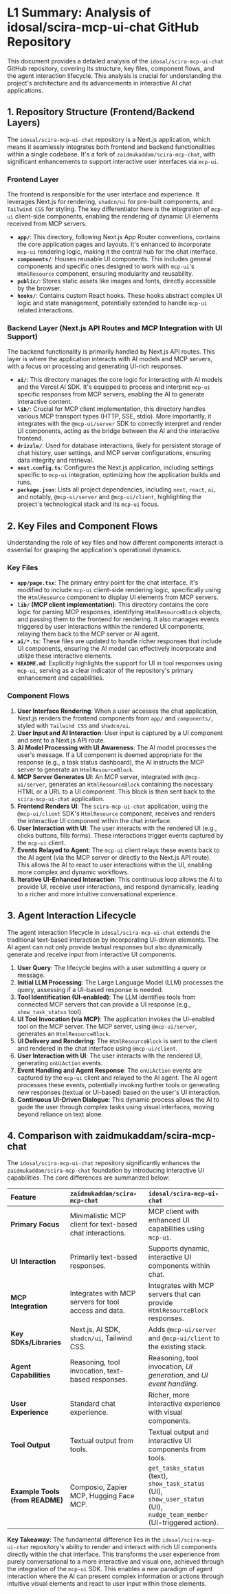 # L1 Summary: Analysis of idosal/scira-mcp-ui-chat GitHub Repository

This document provides a detailed analysis of the `idosal/scira-mcp-ui-chat` GitHub repository, covering its structure, key files, component flows, and the agent interaction lifecycle. This analysis is crucial for understanding the project's architecture and its advancements in interactive AI chat applications.

## 1. Repository Structure (Frontend/Backend Layers)

The `idosal/scira-mcp-ui-chat` repository is a Next.js application, which means it seamlessly integrates both frontend and backend functionalities within a single codebase. It's a fork of `zaidmukaddam/scira-mcp-chat`, with significant enhancements to support interactive user interfaces via `mcp-ui`.

### Frontend Layer

The frontend is responsible for the user interface and experience. It leverages Next.js for rendering, `shadcn/ui` for pre-built components, and `Tailwind CSS` for styling. The key differentiator here is the integration of `mcp-ui` client-side components, enabling the rendering of dynamic UI elements received from MCP servers.

*   **`app/`**: This directory, following Next.js App Router conventions, contains the core application pages and layouts. It's enhanced to incorporate `mcp-ui` rendering logic, making it the central hub for the chat interface.
*   **`components/`**: Houses reusable UI components. This includes general components and specific ones designed to work with `mcp-ui`'s `HtmlResource` component, ensuring modularity and reusability.
*   **`public/`**: Stores static assets like images and fonts, directly accessible by the browser.
*   **`hooks/`**: Contains custom React hooks. These hooks abstract complex UI logic and state management, potentially extended to handle `mcp-ui` related interactions.

### Backend Layer (Next.js API Routes and MCP Integration with UI Support)

The backend functionality is primarily handled by Next.js API routes. This layer is where the application interacts with AI models and MCP servers, with a focus on processing and generating UI-rich responses.

*   **`ai/`**: This directory manages the core logic for interacting with AI models and the Vercel AI SDK. It's equipped to process and interpret `mcp-ui` specific responses from MCP servers, enabling the AI to generate interactive content.
*   **`lib/`**: Crucial for MCP client implementation, this directory handles various MCP transport types (HTTP, SSE, stdio). More importantly, it integrates with the `@mcp-ui/server` SDK to correctly interpret and render UI components, acting as the bridge between the AI and the interactive frontend.
*   **`drizzle/`**: Used for database interactions, likely for persistent storage of chat history, user settings, and MCP server configurations, ensuring data integrity and retrieval.
*   **`next.config.ts`**: Configures the Next.js application, including settings specific to `mcp-ui` integration, optimizing how the application builds and runs.
*   **`package.json`**: Lists all project dependencies, including `next`, `react`, `ai`, and notably, `@mcp-ui/server` and `@mcp-ui/client`, highlighting the project's technological stack and its `mcp-ui` focus.

## 2. Key Files and Component Flows

Understanding the role of key files and how different components interact is essential for grasping the application's operational dynamics.

### Key Files

*   **`app/page.tsx`**: The primary entry point for the chat interface. It's modified to include `mcp-ui` client-side rendering logic, specifically using the `HtmlResource` component to display UI elements from MCP servers.
*   **`lib/` (MCP client implementation)**: This directory contains the core logic for parsing MCP responses, identifying `HtmlResourceBlock` objects, and passing them to the frontend for rendering. It also manages events triggered by user interactions within the rendered UI components, relaying them back to the MCP server or AI agent.
*   **`ai/*.ts`**: These files are updated to handle richer responses that include UI components, ensuring the AI model can effectively incorporate and utilize these interactive elements.
*   **`README.md`**: Explicitly highlights the support for UI in tool responses using `mcp-ui`, serving as a clear indicator of the repository's primary enhancement and capabilities.

### Component Flows

1.  **User Interface Rendering**: When a user accesses the chat application, Next.js renders the frontend components from `app/` and `components/`, styled with `Tailwind CSS` and `shadcn/ui`.
2.  **User Input and AI Interaction**: User input is captured by a UI component and sent to a Next.js API route.
3.  **AI Model Processing with UI Awareness**: The AI model processes the user's message. If a UI component is deemed appropriate for the response (e.g., a task status dashboard), the AI instructs the MCP server to generate an `HtmlResourceBlock`.
4.  **MCP Server Generates UI**: An MCP server, integrated with `@mcp-ui/server`, generates an `HtmlResourceBlock` containing the necessary HTML or a URL to a UI component. This block is then sent back to the `scira-mcp-ui-chat` application.
5.  **Frontend Renders UI**: The `scira-mcp-ui-chat` application, using the `@mcp-ui/client` SDK's `HtmlResource` component, receives and renders the interactive UI component within the chat interface.
6.  **User Interaction with UI**: The user interacts with the rendered UI (e.g., clicks buttons, fills forms). These interactions trigger events captured by the `mcp-ui` client.
7.  **Events Relayed to Agent**: The `mcp-ui` client relays these events back to the AI agent (via the MCP server or directly to the Next.js API route). This allows the AI to react to user interactions within the UI, enabling more complex and dynamic workflows.
8.  **Iterative UI-Enhanced Interaction**: This continuous loop allows the AI to provide UI, receive user interactions, and respond dynamically, leading to a richer and more intuitive conversational experience.

## 3. Agent Interaction Lifecycle

The agent interaction lifecycle in `idosal/scira-mcp-ui-chat` extends the traditional text-based interaction by incorporating UI-driven elements. The AI agent can not only provide textual responses but also dynamically generate and receive input from interactive UI components.

1.  **User Query**: The lifecycle begins with a user submitting a query or message.
2.  **Initial LLM Processing**: The Large Language Model (LLM) processes the query, assessing if a UI-based response is needed.
3.  **Tool Identification (UI-enabled)**: The LLM identifies tools from connected MCP servers that can provide a UI response (e.g., `show_task_status` tool).
4.  **UI Tool Invocation (via MCP)**: The application invokes the UI-enabled tool on the MCP server. The MCP server, using `@mcp-ui/server`, generates an `HtmlResourceBlock`.
5.  **UI Delivery and Rendering**: The `HtmlResourceBlock` is sent to the client and rendered in the chat interface using `@mcp-ui/client`.
6.  **User Interaction with UI**: The user interacts with the rendered UI, generating `onUiAction` events.
7.  **Event Handling and Agent Response**: The `onUiAction` events are captured by the `mcp-ui` client and relayed to the AI agent. The AI agent processes these events, potentially invoking further tools or generating new responses (textual or UI-based) based on the user's UI interaction.
8.  **Continuous UI-Driven Dialogue**: This dynamic process allows the AI to guide the user through complex tasks using visual interfaces, moving beyond reliance on text alone.

## 4. Comparison with zaidmukaddam/scira-mcp-chat

The `idosal/scira-mcp-ui-chat` repository significantly enhances the `zaidmukaddam/scira-mcp-chat` foundation by introducing interactive UI capabilities. The core differences are summarized below:

| Feature | `zaidmukaddam/scira-mcp-chat` | `idosal/scira-mcp-ui-chat` |
| :---------------------------- | :---------------------------------------------------------- | :------------------------------------------------------------- |
| **Primary Focus** | Minimalistic MCP client for text-based chat interactions. | MCP client with enhanced UI capabilities using `mcp-ui`. |
| **UI Interaction** | Primarily text-based responses. | Supports dynamic, interactive UI components within chat. |
| **MCP Integration** | Integrates with MCP servers for tool access and data. | Integrates with MCP servers that can provide `HtmlResourceBlock` responses. |
| **Key SDKs/Libraries** | Next.js, AI SDK, `shadcn/ui`, Tailwind CSS. | Adds `@mcp-ui/server` and `@mcp-ui/client` to the existing stack. |
| **Agent Capabilities** | Reasoning, tool invocation, text-based responses. | Reasoning, tool invocation, *UI generation*, and *UI event handling*. |
| **User Experience** | Standard chat experience. | Richer, more interactive experience with visual components. |
| **Tool Output** | Textual output from tools. | Textual output and interactive UI components from tools. |
| **Example Tools (from README)** | Composio, Zapier MCP, Hugging Face MCP. | `get_tasks_status` (text), `show_task_status` (UI), `show_user_status` (UI), `nudge_team_member` (UI-triggered action). |

**Key Takeaway:** The fundamental difference lies in the `idosal/scira-mcp-ui-chat` repository's ability to render and interact with rich UI components directly within the chat interface. This transforms the user experience from purely conversational to a more interactive and visual one, achieved through the integration of the `mcp-ui` SDK. This enables a new paradigm of agent interaction where the AI can present complex information or actions through intuitive visual elements and react to user input within those elements.


